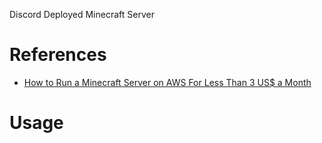 Discord Deployed Minecraft Server

# References

- [How to Run a Minecraft Server on AWS For Less Than 3 US$ a Month](https://dev.to/julbrs/how-to-run-a-minecraft-server-on-aws-for-less-than-3-us-a-month-409p)

# Usage
